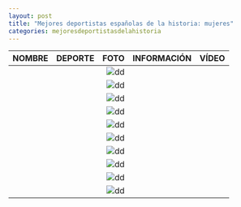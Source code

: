 ```yaml
---
layout: post
title: "Mejores deportistas españolas de la historia: mujeres"
categories: mejoresdeportistasdelahistoria
---
```


|NOMBRE|DEPORTE|FOTO|INFORMACIÓN|VÍDEO|
|-----:|-----:|-----:|-----:|-----:|
|      |      |![dd]()|      |      |
|      |      |![dd]()|      |      |
|      |      |![dd]()|      |      |
|      |      |![dd]()|      |      |
|      |      |![dd]()|      |      |
|      |      |![dd]()|      |      |
|      |      |![dd]()|      |      |
|      |      |![dd]()|      |      |
|      |      |![dd]()|      |      |
|      |      |![dd]()|      |      |
